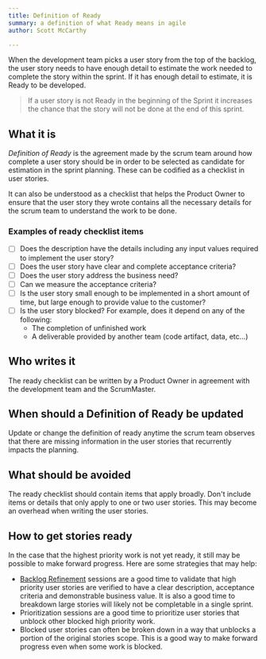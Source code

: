```yaml
---
title: Definition of Ready
summary: a definition of what Ready means in agile
author: Scott McCarthy

---
```


When the development team picks a user story from the top of the backlog, the user story needs to have enough detail to estimate the work needed to complete the story within the sprint. If it has enough detail to estimate, it is Ready to be developed.

> If a user story is not Ready in the beginning of the Sprint it increases the chance that the story will not be done at the end of this sprint.

## What it is

*Definition of Ready* is the agreement made by the scrum team around how complete a user story should be in order to be selected as candidate for estimation in the sprint planning. These can be codified as a checklist in user stories.

It can also be understood as a checklist that helps the Product Owner to ensure that the user story they wrote contains all the necessary details for the scrum team to understand the work to be done.

### Examples of ready checklist items

* [ ] Does the description have the details including any input values required to implement the user story?
* [ ] Does the user story have clear and complete acceptance criteria?
* [ ] Does the user story address the business need?
* [ ] Can we measure the acceptance criteria?
* [ ] Is the user story small enough to be implemented in a short amount of time, but large enough to provide value to the customer?
* [ ] Is the user story blocked? For example, does it depend on any of the following:
  * The completion of unfinished work
  * A deliverable provided by another team (code artifact, data, etc...)

## Who writes it

The ready checklist can be written by a Product Owner in agreement with the development team and the ScrumMaster.

## When should a Definition of Ready be updated

Update or change the definition of ready anytime the scrum team observes that there are missing information in the user stories that recurrently impacts the planning.

## What should be avoided

The ready checklist should contain items that apply broadly. Don't include items or details that only apply to one or two user stories. This may become an overhead when writing the user stories.

## How to get stories ready

In the case that the highest priority work is not yet ready, it still may be possible to make forward progress. Here are some strategies that may help:

* [Backlog Refinement](../backlog-refinement.md) sessions are a good time to validate that high priority user stories are verified to have a clear description, acceptance criteria and demonstrable business value. It is also a good time to breakdown large stories will likely not be completable in a single sprint.
* Prioritization sessions are a good time to prioritize user stories that unblock other blocked high priority work.
* Blocked user stories can often be broken down in a way that unblocks a portion of the original stories scope. This is a good way to make forward progress even when some work is blocked.
